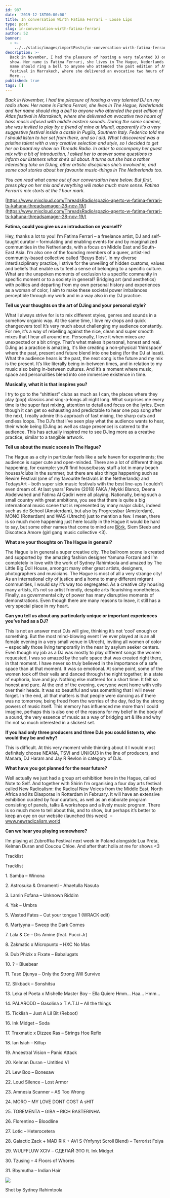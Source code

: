 ```yaml
---
id: 987
date: '2019-12-18T00:00:00'
title: In conversation Wirth Fatima Ferrari - Loose Lips
type: post
slug: in-conversation-wirth-fatima-ferrari
author: 52
banner:
  - >-
    ../../static/images/importPosts/in-conversation-wirth-fatima-ferrari/image987.jpeg
description: >-
  Back in November, I had the pleasure of hosting a very talented DJ on my radio
  show. Her name is Fatima Ferrari, she lives in The Hague, Nederlands and her
  name should ring a bell to anyone who attended the past edition of Atlas
  festival in Marrakech, where she delivered an evocative two hours of [...]Read
  More...
published: true
tags: []
---
```

_Back in November, I had the pleasure of hosting a very talented DJ on my radio show. Her name is Fatima Ferrari, she lives in The Hague, Nederlands and her name should ring a bell to anyone who attended the past edition of Atlas festival in Marrakech, where she delivered an evocative two hours of bass music infused with middle eastern sounds. During the same summer, she was invited to play by a friend of mine at Mundi, apparently it’s a very suggestive festival inside a castle in Puglia, Southern Italy. Federico told me I should listen to her set from there, and so I did. What I discovered was a pristine talent with a very creative selection and style, so I decided to get her on board my show on Threads Radio. In order to accompany her guest mix with a bit of introduction, I asked her to answer some questions to inform our listeners what she’s all about. It turns out she has a rather interesting take on DJing, other artistic disciplines she’s involved in, and some cool stories about her favourite music-things in The Netherlands too._ 

_You can read what came out of our conversation here below. But first, press play on her mix and everything will make much more sense. Fatima Ferrari’s mix starts at the 1 hour mark._

[](https://www.mixcloud.com/ThreadsRadio/spazio-aperto-w-fatima-ferrari-ts-kahuna-threadsamager-28-nov-19/)[https://www.mixcloud.com/ThreadsRadio/spazio-aperto-w-fatima-ferrari-ts-kahuna-threadsamager-28-nov-19/](https://www.mixcloud.com/ThreadsRadio/spazio-aperto-w-fatima-ferrari-ts-kahuna-threadsamager-28-nov-19/)

**Fatima, could you give us an introduction on yourself?** 

Hey, thanks a lot to you! I’m Fatima Ferrari – a freelance artist, DJ and self-taught curator – formulating and enabling events for and by marginalized communities in the Netherlands, with a focus on Middle East and South-East Asia. I’m also one of the founding members of a queer, artist-led community-based collective called “Beuys Bois”. In my diverse interdisciplinary practice, I strive for the unveiling of hidden customs, values and beliefs that enable us to feel a sense of belonging to a specific culture. What are the unspoken moments of exclusion to a specific community in specific moment or to a society in general? Bridging art (and aesthetics) with politics and departing from my own personal history and experiences as a woman of color, I aim to make these societal power imbalances perceptible through my work and in a way also in my DJ practice. 

**Tell us your thoughts on the art of DJing and your personal style?**

What I always strive for is to mix different styles, genres and sounds in a somehow organic way. At the same time, I love my drops and quick changeovers too! It’s very much about challenging my audience constantly. For me, it’s a way of rebelling against the nice, clean and super smooth mixes that I hear all around me. Personally, I love it when mixes are unexpected or a bit cringy. That’s what makes it personal, honest and real. DJing as a practice is amazing, it's like creating a non-physical ‘thirdspace’ where the past, present and future blend into one being (for the DJ at least). What the audience hears is the past, the next song is the future and my mix is the present. It’s like literally being in-between times, and in relation to my music also being in-between cultures. And it’s a moment where music, space and personalities blend into one immersive existence in time.

**Musically, what it is that inspires you?**

I try to go to the “shittiest” clubs as much as I can, the places where they play (pop) classics and sing-a-longs all night long. What surprises me every time is the super fast mixing, attention to detail and focus on the lyrics. Even though it can get so exhausting and predictable to hear one pop song after the next, I really admire this approach of fast mixing, the sharp cuts and endless loops. The DJ’s that I’ve seen play what the audience wants to hear, their whole being (DJing as well as stage presence) is catered to the audience. This has actually inspired me to see DJing more as a creative practice, similar to a tangible artwork. 

**Tell us about the music scene in The Hague?**

The Hague as a city in particular feels like a safe haven for experiments; the audience is super cute and open-minded. There are a lot of different things happening, for example: you’ll find house/bassy stuff a lot in many beach houses/clubs in the summer, but there are also things happening such as Rewire Festival (one of my favourite festivals in the Netherlands) and TodaysArt – both super sick music festivals with the best line-ups I couldn’t even dream of. At last years’ Rewire (2018) FAKA / Mykki Blanco, Deena Abdelwahed and Fatima Al Qadiri were all playing. Nationally, being such a small country with great ambitions, you see that there is quite a big international music scene that is represented by many major clubs, indeed such as de School (Amsterdam), but also by Progressbar (Amsterdam), MONO (Rotterdam) and WAS (Utrecht) just to mention a few. I mean, there is so much more happening just here locally in the Hague it would be hard to say, but some other names that come to mind are [Börk](https://www.facebook.com/berkduygun/), Siem Steeb and Discoteca Amore (girl gang music collective <3).

**What are your thoughts on The Hague in general?**

The Hague is in general a super creative city. The ballroom scene is created and supported by  the amazing fashion designer Yamuna Forzani and I’m completely in love with the work of Sydney Rahimtoola and amazed by The Little Big Doll House, amongst many other great artists, designers, photographers and musicians. The Hague is most of all a very strange city! As an international city of justice and a home to many different migrant communities, I would say it’s way too segregated. As a creative city housing many artists, it’s not so artist friendly, despite arts flourishing nonetheless. Finally, as governmental city of power has many disruptive moments of demonstrations. Even though there are many reasons to leave, it still has a very special place in my heart. 

**Can you tell us about any particularly unique or important experiences you’ve had as a DJ?**

This is not an answer most DJs will give, thinking it’s not ‘cool’ enough or something. But the most mind-blowing event I’ve ever played at is an all female evening in a very small venue in Utrecht, inviting all women of color – especially those living temporarily in the near by asylum seeker centers. Even though my job as a DJ was mostly to play different songs the women requested, I was so amazed by the safe space that was created right there, in that moment. I have never so truly believed in the importance of a safe space than at that moment. It was so emotional. At some point, some of the women took off their veils and danced through the night together; in a state of euphoria, love and joy. Nothing else mattered for a short time. It felt so honest and pure. At the end of the evening, everyone went home with veils over their heads. It was so beautiful and was something that I will never forget. In the end, all that matters is that people were dancing as if there was no tomorrow, being freed from the worries of the day, fed by the strong powers of music itself. This memory has influenced me more than I could imagine, perhaps this is also one of the reasons for my belief in the body of a sound, the very essence of music as a way of bridging art & life and why I’m not so much interested in a slickest set.  

**If you had only three producers and three DJs you could listen to, who would they be and why?**

This is difficult. At this very moment while thinking about it I would most definitely choose NEANA, TSVI and UNiiQU3 in the line of producers, and Manara, DJ Haram and Jay R Revlon in category of DJs. 

**What have you got planned for the near future?**

Well actually we just had a group art exhibition here in the Hague, called Note to Self. And together with Shirin I’m organising a four day arts festival called New Radicalism: the Radical New Voices from the Middle East, North Africa and its Diasporas in Rotterdam in February. It will have an extensive exhibition curated by four curators, as well as an elaborate program consisting of panels, talks & workshops and a lively music program. There is so much more to tell about this, and to show, but perhaps it’s better to keep an eye on our website (launched this week)  – www.newradicalism.world

**Can we hear you playing somewhere?** 

I’m playing at Zubroffka Festival next week in Poland alongside Lua Preta, Kelman Duran and Coucou Chloe. And after that: holla at me for shows <3 

Tracklist 

Tracklist

1\. Samba – Winona

2\. Astrosuka & Ornamenti – Ahaetulla Nasuta

3\. Lamin Fofana – Unknown Riddim

4\. Yak – Umbra

5\. Wasted Fates – Cut your tongue 1 (WRACK edit)

6\. Martyyna – Sweep the Dark Cornes

7\. Lala & Ce – Dis Amine (feat. Pucci Jr)

8\. Zakmatic x Micropunto – HXC No Mas

9\. Dub Phizix x Fixate – Babalugats

10\. ? – Bluebear

11\. Taso Djunya – Only the Strong Will Survive

12\. Slikback – Sonshitsu

13\. Leka el Poeta x Mishelle Master Boy – Ella Quiere Hmm… Haa… Hmm…

14\. PALARODD – Gasolina x T.A.T.U – All the things

15\. Ticklish – Just A Lil Bit (Reboot)

16\. Ink Midget – Soda

17\. Traxmatic x Dizzee Ras – Strings Hoe Refix

18\. Ian Isiah – Killup

19\. Ancestral Vision – Panic Attack

20\. Kelman Duran – Untitled VI

21\. Lew Boo – Bonesaw

22\. Loud Silence – Lost Armor

23\. Amnesia Scanner – AS Too Wrong

24\. MORO – MY LOVE DONT COST A sHIT

25\. TOREMENTA – GIBA – RICH RASTERINHA

26\. Florentino – Bloodline

27\. Lotic – Heterocetera

28\. Galactic Zack + MAD RIK + AVI S (Ynfynyt Scroll Blend) – Terrorist Foiya

29\. WULFFLUW XCIV – СДЕЛАЙ ЭТО ft. Ink Midget

30\. Tzusing – 4 Floors of Whores

31\. Bbymutha – Indian Hair

![](https://lh5.googleusercontent.com/6Klm2DchWDOa8dVXsB-CjIXPgTBTPl6gyt8OOQKgMHDng0_GBSkRsD7gYc3ugxcStOjpVtU-EZ38IbfxwojUUwh7ubU2sTGl_8k5o0y3fUau8NkQLDWnfUdqkmRqQIXSswEmaTHr)

Shot by Sydney Rahimtoola